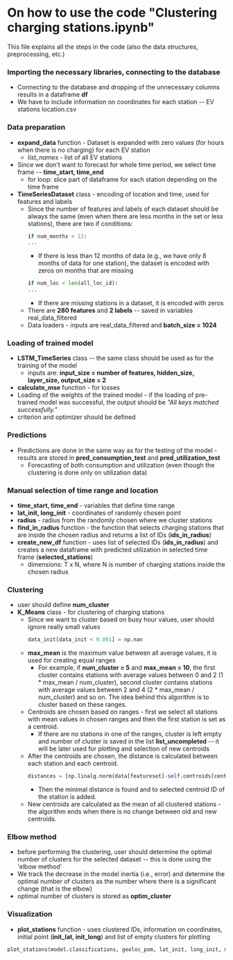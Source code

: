 # On how to use the code "Clustering charging stations.ipynb"
This file explains all the steps in the code (also the data structures, preprocessing, etc.)

### Importing the necessary libraries, connecting to the database
* Connecting to the database and dropping of the unnecessary columns results in a dataframe **df**
* We have to include information on coordinates for each station -- EV stations location.csv

### Data preparation
* **expand_data** function - Dataset is expanded with zero values (for hours when there is no charging) for each EV station
  * *list_names* - list of all EV stations
* Since we don't want to forecast for whole time period, we select time frame -- **time_start, time_end**
  * for loop: slice part of dataframe for each station depending on the time frame
* **TimeSeriesDataset** class - encoding of location and time, used for features and labels
  * Since the number of features and labels of each dataset should be always the same (even when there are less months in the set or less stations), there are two if conditions:
    ```python
    if num_months < 12:
    ...
    ```
    * If there is less than 12 months of data (e.g., we have only 8 months of data for one station), the dataset is encoded with zeros on months that are missing
    ```python
    if num_loc < len(all_loc_id):
    ...
    ```
    * If there are missing stations in a dataset, it is encoded with zeros
  * There are **280 features** and **2 labels** -- saved in variables real_data_filtered
  * Data loaders - inputs are real_data_filtered and **batch_size = 1024**
 
### Loading of trained model
* **LSTM_TimeSeries** class -- the same class should be used as for the training of the model
  * inputs are: **input_size = number of features, hidden_size, layer_size, output_size = 2**
* **calculate_mse** function - for losses
* Loading of the weights of the trained model - if the loading of pre-trained model was successful, the output should be _"All keys matched successfully."_
* criterion and optimizer should be defined

### Predictions
* Predictions are done in the same way as for the testing of the model - results are stored in **pred_consumption_test** and **pred_utilization_test**
  * Forecasting of both consumption and utilization (even though the clustering is done only on utilization data)
 
### Manual selection of time range and location
* **time_start, time_end** - variables that define time range
* **lat_init, long_init** - coordinates of randomly chosen point
* **radius** - radius from the randomly chosen where we cluster stations
* **find_in_radius** function - the function that selects charging stations that are inside the chosen radius and returns a list of IDs (**ids_in_radius**)
* **create_new_df** function - uses list of selected IDs (**ids_in_radius**) and creates a new dataframe with predicted utilization in selected time frame (**selected_stations**)
  * dimensions: T x N, where N is number of charging stations inside the chosen radius

### Clustering
* user should define **num_cluster**
* **K_Means** class - for clustering of charging stations
  * Since we want to cluster based on busy hour values, user should ignore really small values
    ```python
    data_init[data_init < 0.001] = np.nan
    ```
  * **max_mean** is the maximum value between all average values, it is used for creating equal ranges
    * For example, if **num_cluster = 5** and **max_mean = 10**, the first cluster contains stations with average values between 0 and 2 (1 * max_mean / num_cluster), second cluster contains stations with average values between 2 and 4 (2 * max_mean / num_cluster) and so on. The idea behind this algorithm is to cluster based on these ranges.
  * Centroids are chosen based on ranges - first we select all stations with mean values in chosen ranges and then the first station is set as a centroid.
    * If there are no stations in one of the ranges, cluster is left empty and number of cluster is saved in the list **list_uncompleted** -- it will be later used for plotting and selection of new centroids
  * After the centroids are chosen, the distance is calculated between each station and each centroid.
    ```python
    distances = [np.linalg.norm(data[featureset]-self.centroids[centroid]) for centroid in self.centroids]
    ```
    * Then the minimal distance is found and to selected centroid ID of the station is added.
  * New centroids are calculated as the mean of all clustered stations - the algorithm ends when there is no change between old and new centroids.

### Elbow method
* before performing the clustering, user should determine the optimal number of clusters for the selected dataset -- this is done using the 'elbow method'
* We track the decrease in the model inertia (i.e., error) and determine the optimal number of clusters as the number where there is a significant change (that is the elbow)
* optimal number of clusters is stored as **optim_cluster**

### Visualization
* **plot_stations** function - uses clustered IDs, information on coordinates, initial point (**init_lat, init_long**) and list of empty clusters for plotting
```python
plot_stations(model.classifications, geoloc_pom, lat_init, long_init, model.empty)
```


